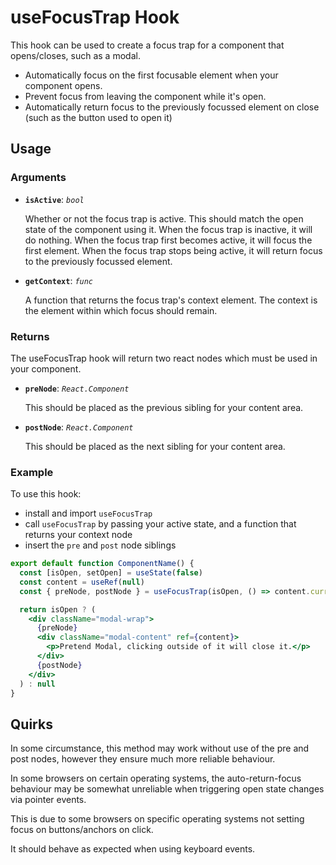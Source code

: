 # useFocusTrap Hook

This hook can be used to create a focus trap for a component that opens/closes, such as a modal.

- Automatically focus on the first focusable element when your component opens.
- Prevent focus from leaving the component while it's open.
- Automatically return focus to the previously focussed element on close (such as the button used to open it)

## Usage

### Arguments

- **`isActive`**: _`bool`_

  Whether or not the focus trap is active. This should match the open state of the component using it. When the focus trap is inactive, it will do nothing. When the focus trap first becomes active, it will focus the first element. When the focus trap stops being active, it will return focus to the previously focussed element.

* **`getContext`**: _`func`_

  A function that returns the focus trap's context element. The context is the element within which focus should remain.

### Returns

The useFocusTrap hook will return two react nodes which must be used in your component.

- **`preNode`**: _`React.Component`_

  This should be placed as the previous sibling for your content area.

- **`postNode`**: _`React.Component`_

  This should be placed as the next sibling for your content area.

### Example

To use this hook:

- install and import `useFocusTrap`
- call `useFocusTrap` by passing your active state, and a function that returns your context node
- insert the `pre` and `post` node siblings

```jsx
export default function ComponentName() {
  const [isOpen, setOpen] = useState(false)
  const content = useRef(null)
  const { preNode, postNode } = useFocusTrap(isOpen, () => content.current)

  return isOpen ? (
    <div className="modal-wrap">
      {preNode}
      <div className="modal-content" ref={content}>
        <p>Pretend Modal, clicking outside of it will close it.</p>
      </div>
      {postNode}
    </div>
  ) : null
}
```

## Quirks

In some circumstance, this method may work without use of the pre and post nodes, however they ensure much more reliable behaviour.

In some browsers on certain operating systems, the auto-return-focus behaviour may be somewhat unreliable when triggering open state changes via pointer events.

This is due to some browsers on specific operating systems not setting focus on buttons/anchors on click.

It should behave as expected when using keyboard events.
